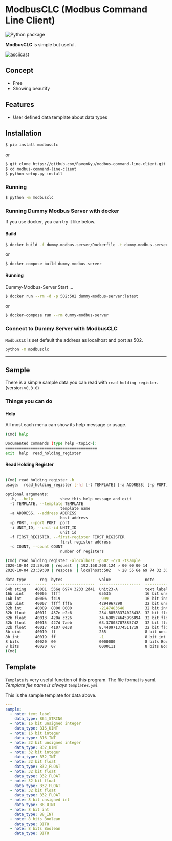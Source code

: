 # ModbusCLC (Modbus Command Line Client)
![Python package](https://github.com/RavenKyu/modbus-command-line-client/workflows/Python%20package/badge.svg)

__ModbusCLC__ is simple but useful.

[![asciicast](https://asciinema.org/a/3LWW3pORg7ze92aTy3medeWPS.svg)](https://asciinema.org/a/3LWW3pORg7ze92aTy3medeWPS)

## Concept
* Free
* Showing beautify

## Features
* User defined data template about data types 

## Installation 
```bash
$ pip install modbusclc
```
or
```bash
$ git clone https://github.com/RavenKyu/modbus-command-line-client.git
$ cd modbus-command-line-client
$ python setup.py install
```

### Running 
```bash
$ python -m modbusclc
```

### Running Dummy Modbus Server with docker
If you use docker, you can try it like below. 

#### Build
```bash
$ docker build -f dummy-modbus-server/Dockerfile -t dummy-modbus-server:latest .
``` 
or
```bash
$ docker-compose build dummy-modbus-server
```
#### Running
Dummy-Modbus-Server Start ...
```bash
$ docker run --rm -d -p 502:502 dummy-modbus-server:latest
```
or
```bash
$ docker-compose run --rm dummy-modbus-server
```

### Connect to Dummy Server with ModbusCLC
`ModbusCLC` is set default the address as localhost and port as 502.

```bash
python -m modbusclc
```

---
## Sample
There is a simple sample data you can read with `read holding register`. (version `v0.3.0`)
 
### Things you can do
#### Help
All most each menu can show its help message or usage. 
```bash
(Cmd) help

Documented commands (type help <topic>):
========================================
exit  help  read_holding_register
```

#### Read Holding Register
```bash

(Cmd) read_holding_register -h
usage:  read_holding_register [-h] [-t TEMPLATE] [-a ADDRESS] [-p PORT] [-i UNIT_ID] [-f FIRST_REGISTER] [-c COUNT]

optional arguments:
  -h, --help            show this help message and exit
  -t TEMPLATE, --template TEMPLATE
                        template name
  -a ADDRESS, --address ADDRESS
                        host address
  -p PORT, --port PORT  port
  -i UNIT_ID, --unit-id UNIT_ID
                        unit id
  -f FIRST_REGISTER, --first-register FIRST_REGISTER
                        first register address
  -c COUNT, --count COUNT
                        number of registers

(Cmd) read_holding_register -alocalhost -p502 -c20 -tsample
2020-10-04 23:39:00 | request  | 192.168.200.124 > 00 00 00 14
2020-10-04 23:39:00 | respose  | localhost:502   > 28 55 6e 69 74 32 33 2d 41 ff ff fc 19 ff ff ff fa 80 00 00 00 43 7e e2 c6 42 0a c3 26 42 7d 7a eb 41 07 0e 38 ff ff 00 07

data type      reg  bytes                value               note
-----------  -----  -------------------  ------------------  -----------------------
64b sting    40001  556e 6974 3233 2d41  Unit23-A            text label
16b uint     40005  ffff                 65535               16 bit unsigned integer
16b int      40006  fc19                 -999                16 bit integer
32b uint     40007  ffff fffa            4294967290          32 bit unsigned integer
32b int      40009  8000 0000            -2147483648         32 bit integer
32b float    40011  437e e2c6            254.88583374023438  32 bit float
32b float    40013  420a c326            34.690574645996094  32 bit float
32b float    40015  427d 7aeb            63.37003707885742   32 bit float
32b float    40017  4107 0e38            8.440971374511719   32 bit float
8b uint      40019  ff                   255                 8 bit unsigned int
8b int       40019  ff                   -1                  8 bit int
8 bits       40020  00                   0000000             8 bits Boolean
8 bits       40020  07                   0000111             8 bits Boolean
(Cmd)
```

## Template
`Template` is very useful function of this program. The file format is yaml.
*Template file name is always `templates.yml`*

This is the sample template for data above. 
```yaml
---
sample:
  - note: text label
    data_type: B64_STRING
  - note: 16 bit unsigned integer
    data_type: B16_UINT
  - note: 16 bit integer
    data_type: B16_INT
  - note: 32 bit unsigned integer
    data_type: B32_UINT
  - note: 32 bit integer
    data_type: B32_INT
  - note: 32 bit float
    data_type: B32_FLOAT
  - note: 32 bit float
    data_type: B32_FLOAT
  - note: 32 bit float
    data_type: B32_FLOAT
  - note: 32 bit float
    data_type: B32_FLOAT
  - note: 8 bit unsigned int
    data_type: B8_UINT
  - note: 8 bit int
    data_type: B8_INT
  - note: 8 bits Boolean
    data_type: BIT8
  - note: 8 bits Boolean
    data_type: BIT8
```


